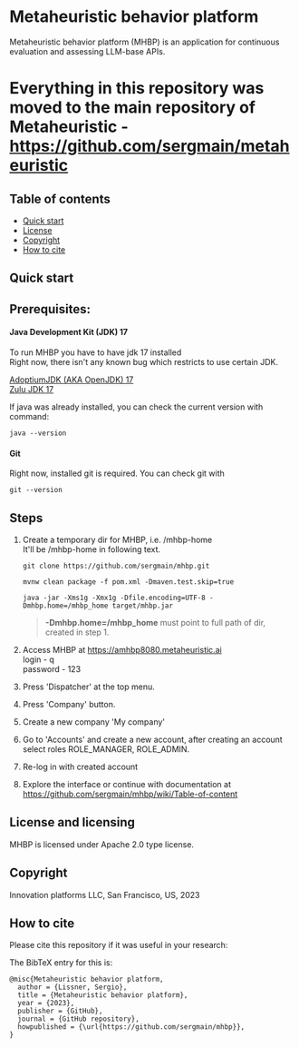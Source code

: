 # Metaheuristic behavior platform

Metaheuristic behavior platform (MHBP) is an application for continuous evaluation and assessing LLM-base APIs.  

# Everything in this repository was moved to the main repository of Metaheuristic - https://github.com/sergmain/metaheuristic

## Table of contents

- [Quick start](#quick-start)
- [License](#license)
- [Copyright](#copyright)
- [How to cite](#how-to-cite)

## Quick start


## Prerequisites:
#### Java Development Kit (JDK) 17

To run MHBP you have to have jdk 17 installed \
Right now, there isn't any known bug which restricts to use certain JDK.

[AdoptiumJDK (AKA OpenJDK) 17](https://adoptium.net/releases.html?variant=openjdk17&jvmVariant=hotspot) \
[Zulu JDK 17](https://www.azul.com/downloads/?version=java-17-lts)

If java was already installed, you can check the current version with command:
```text
java --version
```  

#### Git
Right now, installed git is required. You can check git with
```text
git --version
```  

## Steps

1. Create a temporary dir for MHBP, i.e. /mhbp-home \
   It'll be /mhbp-home in following text.

   ```text
   git clone https://github.com/sergmain/mhbp.git
   ```

   ```text
   mvnw clean package -f pom.xml -Dmaven.test.skip=true
   ```

   ```text
   java -jar -Xms1g -Xmx1g -Dfile.encoding=UTF-8 -Dmhbp.home=/mhbp_home target/mhbp.jar
   ```
   > **-Dmhbp.home=/mhbp_home** must point to full path of dir, created in step 1.

1. Access MHBP at https://amhbp8080.metaheuristic.ai \
   login - q \
   password - 123

1. Press 'Dispatcher' at the top menu.  

2. Press 'Company' button.

3. Create a new company 'My company'  

1. Go to 'Accounts' and create a new account, after creating an account select roles ROLE_MANAGER, ROLE_ADMIN. 

1. Re-log in with created account

2. Explore the interface or continue with documentation at https://github.com/sergmain/mhbp/wiki/Table-of-content



## License and licensing
MHBP is licensed under Apache 2.0 type license.

## Copyright
Innovation platforms LLC, San Francisco, US, 2023 


## How to cite

Please cite this repository if it was useful in your research:

The BibTeX entry for this is:
```text
@misc{Metaheuristic behavior platform,
  author = {Lissner, Sergio},
  title = {Metaheuristic behavior platform},
  year = {2023},
  publisher = {GitHub},
  journal = {GitHub repository},
  howpublished = {\url{https://github.com/sergmain/mhbp}},
}
```

